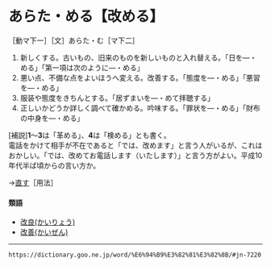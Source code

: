 # あらた・める【改める】

［動マ下一］［文］あらた・む［マ下二］
1. 新しくする。古いもの、旧来のものを新しいものと入れ替える。「日を―・める」「第一項は次のように―・める」
2. 悪い点、不備な点をよいほうへ変える。改善する。「態度を―・める」「悪習を―・める」
3. 服装や態度をきちんとする。「居ずまいを―・めて拝聴する」
4. 正しいかどうか詳しく調べて確かめる。吟味する。「罪状を―・める」「財布の中身を―・める」    

\[補説\]**1**～**3**は「革める」、**4**は「検める」とも書く。  
電話をかけて相手が不在であると「では、改めます」と言う人がいるが、これはおかしい。「では、改めてお電話します（いたします）」と言う方がよい。平成10年代半ば頃からの言い方か。

→[直す](https://dictionary.goo.ne.jp/word/%E7%9B%B4%E3%81%99/#jn-162796)［用法］

#### 類語

-   [改良(かいりょう)](https://dictionary.goo.ne.jp/word/%E6%94%B9%E8%89%AF/#jn-37226)
-   [改善(かいぜん)](https://dictionary.goo.ne.jp/word/%E6%94%B9%E5%96%84/#jn-36315)

---
`https://dictionary.goo.ne.jp/word/%E6%94%B9%E3%82%81%E3%82%8B/#jn-7220`